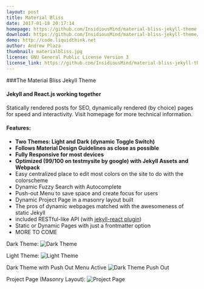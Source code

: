 ```yaml
---
layout: post
title: Material Bliss
date: 2017-01-18 20:17:14
homepage: https://github.com/InsidiousMind/material-bliss-jekyll-theme
download: https://github.com/InsidiousMind/material-bliss-jekyll-theme/archive/master.zip
demo: http://code.liquidthink.net
author: Andrew Plaza
thumbnail: materialbliss.jpg
license: GNU General Public License Version 3
license_link: https://github.com/InsidiousMind/material-bliss-jekyll-theme/blob/master/LICENSE
---
```


###The Material Bliss Jekyll Theme

#### Jekyll and React.js working together

Statically rendered posts for SEO, dynamically rendered (by choice)
pages for speed and interactivity. Visit homepage for more technical
information.

#### Features:
- **Two Themes: Light and Dark (dynamic Toggle Switch)**
- **Follows Material Design Guidelines as close as possible**
- **Fully Responsive for most devices**
- **Optimized (99/100 on testmysite by google) with Jekyll Assets and Webpack**
- Easy centralized place to edit most colors on the site to do with the colorscheme
- Dynamic Fuzzy Search with Autocomplete
- Push-out Menu to save space and create focus for users
- Dynamic Project Page in a masonry layout built
- The pros of dynamic webpages matched with the awesomeness of static Jekyll
- included RESTful-like API (with [jekyll-react plugin](https://github.com/InsidiousMind/Jekyll-React))
- Static or Dynamic Pages with just a frontmatter option
- MORE TO COME

Dark Theme:
![Dark Theme](http://i.imgur.com/GfFoLXS.png)

Light Theme:
![Light Theme](http://i.imgur.com/cdIgtax.png)

Dark Theme with Push Out Menu Active
![Dark Theme Push Out](http://i.imgur.com/xsjkszO.png)

Project Page (Masonry Layout):
![Project Page](http://i.imgur.com/VnLqCpi.png)
